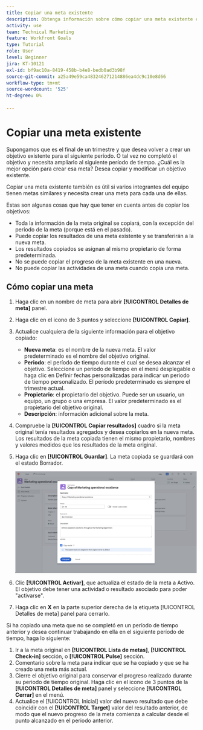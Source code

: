 ```yaml
---
title: Copiar una meta existente
description: Obtenga información sobre cómo copiar una meta existente en [!DNL Workfront Goals].
activity: use
team: Technical Marketing
feature: Workfront Goals
type: Tutorial
role: User
level: Beginner
jira: KT-10121
exl-id: bf9ac10a-8419-458b-b4e8-bedb0ad3b98f
source-git-commit: a25a49e59ca483246271214886ea4dc9c10e8d66
workflow-type: tm+mt
source-wordcount: '525'
ht-degree: 0%

---
```


# Copiar una meta existente

Supongamos que es el final de un trimestre y que desea volver a crear un objetivo existente para el siguiente período. O tal vez no completó el objetivo y necesita ampliarlo al siguiente período de tiempo. ¿Cuál es la mejor opción para crear esa meta? Desea copiar y modificar un objetivo existente.

Copiar una meta existente también es útil si varios integrantes del equipo tienen metas similares y necesita crear una meta para cada una de ellas.

<!--
Pro-tips graphic
-->

Estas son algunas cosas que hay que tener en cuenta antes de copiar los objetivos:

* Toda la información de la meta original se copiará, con la excepción del periodo de la meta (porque está en el pasado).
* Puede copiar los resultados de una meta existente y se transferirán a la nueva meta.
* Los resultados copiados se asignan al mismo propietario de forma predeterminada.
* No se puede copiar el progreso de la meta existente en una nueva.
* No puede copiar las actividades de una meta cuando copia una meta.

## Cómo copiar una meta

1. Haga clic en un nombre de meta para abrir **[!UICONTROL Detalles de meta]** panel.
1. Haga clic en el icono de 3 puntos y seleccione **[!UICONTROL Copiar]**.
1. Actualice cualquiera de la siguiente información para el objetivo copiado:
   * **Nueva meta**: es el nombre de la nueva meta. El valor predeterminado es el nombre del objetivo original.
   * **Periodo**: el período de tiempo durante el cual se desea alcanzar el objetivo. Seleccione un periodo de tiempo en el menú desplegable o haga clic en Definir fechas personalizadas para indicar un periodo de tiempo personalizado. El período predeterminado es siempre el trimestre actual.
   * **Propietario**: el propietario del objetivo. Puede ser un usuario, un equipo, un grupo o una empresa. El valor predeterminado es el propietario del objetivo original.
   * **Descripción**: información adicional sobre la meta.

1. Compruebe la **[!UICONTROL Copiar resultados]** cuadro si la meta original tenía resultados agregados y desea copiarlos en la nueva meta. Los resultados de la meta copiada tienen el mismo propietario, nombres y valores medidos que los resultados de la meta original.

1. Haga clic en **[!UICONTROL Guardar]**. La meta copiada se guardará con el estado Borrador.

   ![Una imagen de la [!UICONTROL Detalles de meta] panel en [!DNL Workfront Goals] con el [!UICONTROL Copiar] opción](assets/03-workfront-goals-copy-a-goal.png)

1. Clic **[!UICONTROL Activar]**, que actualiza el estado de la meta a Activo. El objetivo debe tener una actividad o resultado asociado para poder &quot;activarse&quot;.

1. Haga clic en **X** en la parte superior derecha de la etiqueta [!UICONTROL Detalles de meta] panel para cerrarlo.

Si ha copiado una meta que no se completó en un período de tiempo anterior y desea continuar trabajando en ella en el siguiente período de tiempo, haga lo siguiente:

1. Ir a la meta original en **[!UICONTROL Lista de metas]**, **[!UICONTROL Check-in]** sección, o **[!UICONTROL Pulse]** sección.
1. Comentario sobre la meta para indicar que se ha copiado y que se ha creado una meta más actual.
1. Cierre el objetivo original para conservar el progreso realizado durante su periodo de tiempo original. Haga clic en el icono de 3 puntos de la **[!UICONTROL Detalles de meta]** panel y seleccione **[!UICONTROL Cerrar]** en el menú.
1. Actualice el [!UICONTROL Inicial] valor del nuevo resultado que debe coincidir con el **[!UICONTROL Target]** valor del resultado anterior, de modo que el nuevo progreso de la meta comienza a calcular desde el punto alcanzado en el periodo anterior.
